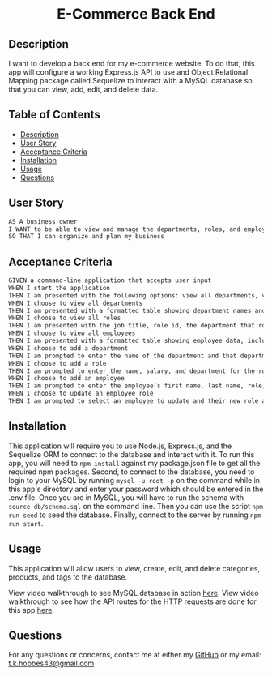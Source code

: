<h1 align="center"> E-Commerce Back End </h1>



## Description

I want to develop a back end for my e-commerce website.  To do that, this app will configure a working Express.js API to use and Object Relational Mapping package  called Sequelize to interact with a MySQL database so that you can view, add, edit, and delete data.

## Table of Contents
- [Description](#description)
- [User Story](#user-story)
- [Acceptance Criteria](#acceptance-criteria)
- [Installation](#installation)
- [Usage](#usage)
- [Questions](#questions)

## User Story
```md
AS A business owner
I WANT to be able to view and manage the departments, roles, and employees in my company
SO THAT I can organize and plan my business
```

## Acceptance Criteria
```md
GIVEN a command-line application that accepts user input
WHEN I start the application
THEN I am presented with the following options: view all departments, view all roles, view all employees, add a department, add a role, add an employee, and update an employee role
WHEN I choose to view all departments
THEN I am presented with a formatted table showing department names and department ids
WHEN I choose to view all roles
THEN I am presented with the job title, role id, the department that role belongs to, and the salary for that role
WHEN I choose to view all employees
THEN I am presented with a formatted table showing employee data, including employee ids, first names, last names, job titles, departments, salaries, and managers that the employees report to
WHEN I choose to add a department
THEN I am prompted to enter the name of the department and that department is added to the database
WHEN I choose to add a role
THEN I am prompted to enter the name, salary, and department for the role and that role is added to the database
WHEN I choose to add an employee
THEN I am prompted to enter the employee’s first name, last name, role, and manager, and that employee is added to the database
WHEN I choose to update an employee role
THEN I am prompted to select an employee to update and their new role and this information is updated in the database 
```

## Installation
This application will require you to use Node.js, Express.js, and the Sequelize ORM to connect to the database and interact with it. To run this app, you will need to `npm install` against my package.json file to get all the required npm packages.  Second, to connect to the database, you need to login to your MySQL by running `mysql -u root -p` on the command while in this app's directory and enter your password which should be entered in the .env file.  Once you are in MySQL, you will have to run the schema with `source db/schema.sql` on the command line.  Then you can use the script `npm run seed` to seed the database. Finally, connect to the server by running `npm run start`.

## Usage
This application will allow users to view, create, edit, and delete categories, products, and tags to the database.

View video walkthrough to see MySQL database in action [here]().
View video walkthrough to see how the API routes for the HTTP requests are done for this app [here]().

## Questions
For any questions or concerns, contact me at either my [GitHub](https://github.com/tkhobbes43)
or my email: t.k.hobbes43@gmail.com
